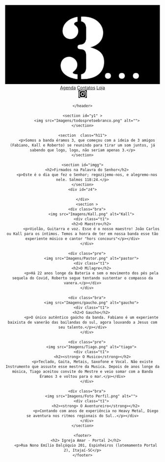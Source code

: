 <!DOCTYPE html>
<html lang="pt-br">
<head>
    <meta charset="UTF-8">
    <meta http-equiv="X-UA-Compatible" content="IE=edge">
    <meta name="viewport" content="width=device-width, initial-scale=1.0">
    <title>Banda Eramos 3</title>
    <link rel="stylesheet" href="style.css">
    <link rel="shortcut icon" href="Imagens/Flat-Icons.com-Flat-Guitar.ico" type="image/x-icon">

</head>
<body>
    <header>
        <img id="i1" src="Imagens/logo2.png" alt="logo">
        <nav>
            <a href="#">Agenda</a>
            <a href="#">Contatos</a>
            <a href="#">Loja</a>     
        </nav>
        <a href="https://www.instagram.com/banda_eramos3/?hl=pt" target="_blank"> <img src="Imagens/Instagram 2.png" alt=></a>
        
    </header>

    <section id="y1" >
        <img src="Imagens/todospretoebranco.png" alt="">
    </section>

    <section  class="h11">
        <p>Somos a banda éramos 3, que começou com a ideia de 3 amigos (Fabiano, Kall e Roberto) se reunindo para tirar um som juntos, já sabendo que logo, logo, não seriam apenas 3.</p>
    </section>

    <section id="imgg">
        <h2>Firmados na Palavra do Senhor</h2>
        <p>Este é o dia que fez o Senhor; regozijemo-nos, e alegremo-nos nele. Salmos 118:24.</p>
    </section>
    <div id="z4">
        
    </div>
        <section >
        <div class="bra">
            <img src="Imagens/Kall.png" alt="Kall">
            <div class="t1">
            <h2>O Maestro</h2>
            <p>Violão, Guitarra e voz. Esse é o nosso maestro! João Carlos ou Kall para os íntimos. Temos a honra de ter em nossa banda esse tão experiente músico e cantor "hors concours"</p></div>
        </div>

        <div class="pre">
            <img src="Imagens/Pastor.png" alt="pastor">
            <div class="t1">
            <h2>O Milagre</h2>
            <p>Há 22 anos longe da Bateria e sem o movimento dos pés pela sequela do Covid, Roberto segue tentando sustentar o compasso da vanera.</p></div>
        </div>

        <div class="bra">
            <img src="Imagens/gaucho.png" alt="gaucho">
            <div class="t1">
            <h2>O Gaucho</h2>
            <p>O único autêntico gaúcho da banda. Fabiano é um experiente baixista de vanerão das bailandas do sul, agora louvando a Jesus com seu talento.</p></div>
        </div>

        <div class="pre">
            <img src="Imagens/Tiago.png" alt="tiago">
            <div class="t1">
             <h2><strong> O Musico</strong></h2>
             <p>Teclado, Gaita, Metais, Saxofone e Vocal. Não existe Instrumento que assuste esse mestre da Musica. Depois de anos longe da música, Tiago aceitou convite do Mestre e veio somar com a Banda Éramos 3 e voltou para o mar.</p></div>
        </div>

        <div class="bra">
            <img src="Imagens/Foto Perfil.png" alt="">
            <div class="t1">
                <h2><strong> O Aventureiro</strong></h2>
                <p>Contando com anos de experiência no Heavy Metal, Diego se aventura nos ritmos regionais do Sul..</p></div>
        </div>
    </section>

    <footer>
       <h2> Igreja Amar - Portal 2</h2>
       <p>Rua Nono Emílio Dalçóquio 201, Espinheiros (lotemamento Portal 2), Itajaí-SC</p>
    </footer>
    
</body>
</html>